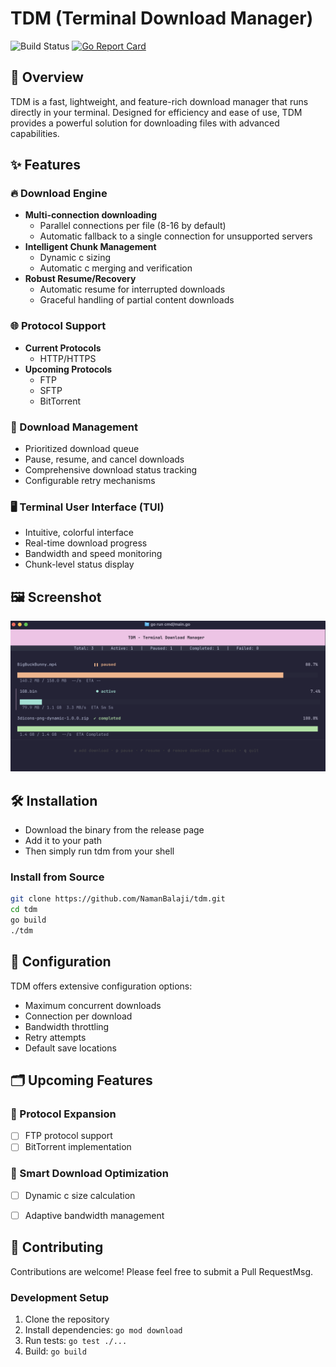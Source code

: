 # TDM (Terminal Download Manager)
![Build Status](https://github.com/NamanBalaji/tdm/actions/workflows/ci.yml/badge.svg)
[![Go Report Card](https://goreportcard.com/badge/github.com/NamanBalaji/tdm)](https://goreportcard.com/report/github.com/NamanBalaji/tdm)

## 🚀 Overview

TDM is a fast, lightweight, and feature-rich download manager that runs directly in your terminal. Designed for efficiency and ease of use, TDM provides a powerful solution for downloading files with advanced capabilities.

## ✨ Features

### 🔥 Download Engine
- **Multi-connection downloading**
    - Parallel connections per file (8-16 by default)
    - Automatic fallback to a single connection for unsupported servers
- **Intelligent Chunk Management**
    - Dynamic c sizing
    - Automatic c merging and verification
- **Robust Resume/Recovery**
    - Automatic resume for interrupted downloads
    - Graceful handling of partial content downloads

### 🌐 Protocol Support
- **Current Protocols**
    - HTTP/HTTPS
- **Upcoming Protocols**
    - FTP
    - SFTP
    - BitTorrent

### 🚦 Download Management
- Prioritized download queue
- Pause, resume, and cancel downloads
- Comprehensive download status tracking
- Configurable retry mechanisms

### 🖥️ Terminal User Interface (TUI)
- Intuitive, colorful interface
- Real-time download progress
- Bandwidth and speed monitoring
- Chunk-level status display

## 🖼️ Screenshot

![TDM Terminal Interface](./assets/tdm_screenshot.png)

## 🛠️ Installation
- Download the binary from the release page 
- Add it to your path 
- Then simply run tdm from your shell

### Install from Source
```bash
git clone https://github.com/NamanBalaji/tdm.git
cd tdm
go build
./tdm
```

## 🔧 Configuration

TDM offers extensive configuration options:
- Maximum concurrent downloads
- Connection per download
- Bandwidth throttling
- Retry attempts
- Default save locations

## 🗂️ Upcoming Features

### 📡 Protocol Expansion
- [ ] FTP protocol support
- [ ] BitTorrent implementation

### 🧠 Smart Download Optimization
- [ ] Dynamic c size calculation
- [ ] Adaptive bandwidth management


## 🤝 Contributing

Contributions are welcome! Please feel free to submit a Pull RequestMsg.

### Development Setup
1. Clone the repository
2. Install dependencies: `go mod download`
3. Run tests: `go test ./...`
4. Build: `go build`
